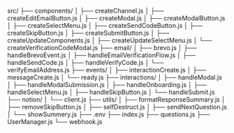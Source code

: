 src/
├── components/
│   ├── createChannel.js
│   ├── createEditEmailButton.js
│   ├── createModal.js
│   ├── createModalButton.js
│   ├── createSelectMenu.js
│   ├── createSendCodeButton.js
│   ├── createSkipButton.js
│   ├── createSubmitButton.js
│   ├── createUpdateComponents.js
│   ├── createUpdateSelectMenu.js
│   └── createVerificationCodeModal.js
├── email/
│   ├── brevo.js
│   ├── handleBrevoEvent.js
│   ├── handleEmailVerificationFlow.js
│   ├── handleSendCode.js
│   ├── handleVerifyCode.js
│   └── verifyEmailAddress.js
├── events/
│   ├── interactionCreate.js
│   ├── messageCreate.js
│   └── ready.js
├── interactions/
│   ├── handleModal.js
│   ├── handleModalSubmission.js
│   ├── handleOnboarding.js
│   ├── handleSelectMenu.js
│   ├── handleSkipButton.js
│   └── handleSubmit.js
├── notion/
│   └── client.js
├── utils/
│   ├── formatResponseSummary.js
│   ├── removeSkipButton.js
│   ├── selfDestruct.js
│   ├── sendNextQuestion.js
│   └── showSummery.js
├── .env
├── index.js
├── questions.js
├── UserManager.js
└── webhook.js
